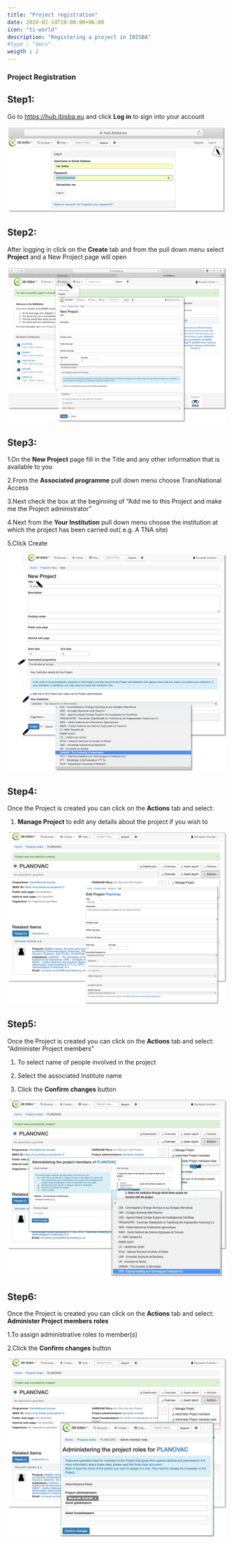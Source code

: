 ```yaml
---
title: "Project registration"
date: 2020-02-14T10:00:00+06:00
icon: "ti-world"
description: "Registering a project in IBISBA"
#type : "docs"
weigth : 2
---
```


### Project Registration

<h2>Step1:</h2> 

Go to https://hub.ibisba.eu and click **Log in** to sign into your account


![](Picture1.png)



<h2>Step2:</h2>

After logging in click on the **Create** tab and from the pull down menu select **Project** and a New Project page will open 


![](Picture2.png)



<h2>Step3:</h2> 

  1.On the **New Project** page fill in the Title and any other information that is available to you
  
  2.From the **Associated programme** pull down menu choose TransNational Access
  
  3.Next check the box at the beginning of “Add me to this Project and make me the Project administrator”
  
  4.Next from the **Your Institution** pull down menu choose the  institution at which the project has been carried out( e.g. A       TNA site) 
  
  5.Click Create


![](Picture3.png)

<h2>Step4:</h2>

Once the Project is created you can click on the **Actions** tab and select:

  1. **Manage Project** to edit any details about the project if you wish to
  
  
![](Picture4.png)


<h2>Step5:</h2>

Once the Project is created you can click on the **Actions** tab and select: "Administer Project members" 

  1. To select name of people involved in the project
  
  2. Select the associated Institute name
  
  3. Click the **Confirm changes** button
  


![](Picture5.png)

<h2>Step6:</h2>

Once the Project is created you can click on the **Actions** tab and select: **Administer Project members roles**
  
  1.To assign administrative roles to member(s) 
  
  2.Click the **Confirm changes** button


![](Picture6.png)
